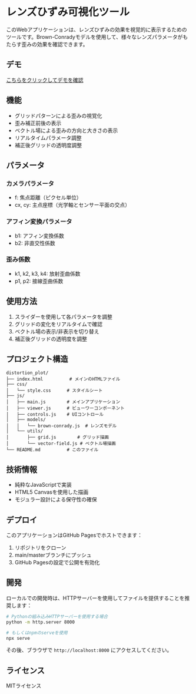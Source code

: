 # レンズひずみ可視化ツール

このWebアプリケーションは、レンズひずみの効果を視覚的に表示するためのツールです。Brown-Conradyモデルを使用して、様々なレンズパラメータがもたらす歪みの効果を確認できます。

## デモ

[こちらをクリックしてデモを確認](https://masamasace.github.io/lens-distortion-plot/)

## 機能

- グリッドパターンによる歪みの視覚化
- 歪み補正前後の表示
- ベクトル場による歪みの方向と大きさの表示
- リアルタイムパラメータ調整
- 補正後グリッドの透明度調整

## パラメータ

### カメラパラメータ
- f: 焦点距離（ピクセル単位）
- cx, cy: 主点座標（光学軸とセンサー平面の交点）

### アフィン変換パラメータ
- b1: アフィン変換係数
- b2: 非直交性係数

### 歪み係数
- k1, k2, k3, k4: 放射歪曲係数
- p1, p2: 接線歪曲係数

## 使用方法

1. スライダーを使用して各パラメータを調整
2. グリッドの変化をリアルタイムで確認
3. ベクトル場の表示/非表示を切り替え
4. 補正後グリッドの透明度を調整

## プロジェクト構造

```
distortion_plot/
├── index.html          # メインのHTMLファイル
├── css/
│   └── style.css      # スタイルシート
├── js/
│   ├── main.js        # メインアプリケーション
│   ├── viewer.js      # ビューワーコンポーネント
│   ├── controls.js    # UIコントロール
│   ├── models/
│   │   └── brown-conrady.js  # レンズモデル
│   └── utils/
│       ├── grid.js        # グリッド描画
│       └── vector-field.js # ベクトル場描画
└── README.md          # このファイル
```

## 技術情報

- 純粋なJavaScriptで実装
- HTML5 Canvasを使用した描画
- モジュラー設計による保守性の確保

## デプロイ

このアプリケーションはGitHub Pagesでホストできます：

1. リポジトリをクローン
2. main/masterブランチにプッシュ
3. GitHub Pagesの設定で公開を有効化

## 開発

ローカルでの開発時は、HTTPサーバーを使用してファイルを提供することを推奨します：

```bash
# Pythonの組み込みHTTPサーバーを使用する場合
python -m http.server 8000

# もしくはnpmのserveを使用
npx serve
```

その後、ブラウザで `http://localhost:8000` にアクセスしてください。

## ライセンス

MITライセンス
